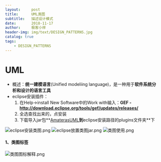 ```yaml
---
layout:     post                    
title:      UML类图
subtitle:   描述设计模式
date:       2018-11-17               
author:     极客小祥                      
header-img: img/text/DESIGN_PATTERNS.jpg   
catalog: true
tags:     
    - DESIGN_PATTERNS
---
```


# UML
* 概述：**统一建模语言**\(Unified modeliing language\)，是一种用于**软件系统分析和设计的语言工具**
* eclipse安装插件：
    1. 在Help->install New Software中的Work with输入：**GEF - http://download.eclipse.org/tools/gef/updates/releases/**
    2. 全选查找出来的，点安装
    3. 下载导入jar包**[AmaterasUML](https://zh.osdn.net/projects/amateras/downloads/56447/AmaterasUML_1.3.4.zip/)**到**eclipse安装路径的plugins文件夹**下

![eclipse安装类图.png](https://i.loli.net/2019/11/17/6bVvOsiHExdnYM3.png)
![eclipse放置类图jar.png](https://i.loli.net/2019/11/17/lUzhmJsCvEZqDBF.png)
![类图使用.png](https://i.loli.net/2019/11/17/vcJ8pWIFhqH5PE4.png)

#### 1、类图标签
![类图图标解释.png](https://i.loli.net/2019/11/17/MrUoDbdBsvlYZnP.png)